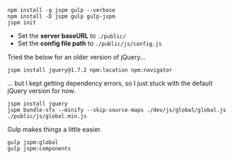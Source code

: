 ```
npm install -g jspm gulp --verbose
npm install -D jspm gulp gulp-jspm
jspm init
```

* Set the **server baseURL** to `./public/`
* Set the **config file path** to `./public/js/config.js`

Tried the below for an older version of jQuery...

```
jspm install jquery@1.7.2 npm:location npm:navigator 
```

... but I kept getting dependency errors, so I just stuck with the default 
jQuery version for now.

```
jspm install jquery
jspm bundle-sfx --minify --skip-source-maps ./dev/js/global/global.js ./public/js/global.min.js
```

Gulp makes things a little easier.

```
gulp jspm:global
gulp jspm:components
```